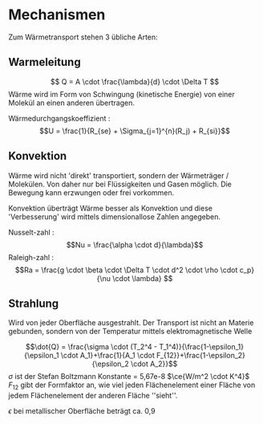 # Mechanismen
Zum Wärmetransport stehen 3 übliche Arten:
## Warmeleitung 
$$ Q = A \cdot \frac{\lambda}{d} \cdot \Delta T $$
Wärme wird im Form von Schwingung (kinetische Energie) von einer Molekül an einen anderen übertragen.

Wärmedurchgangskoeffizient :
$$U = \frac{1}{R_{se} + \Sigma_{j=1}^{n}(R_j) + R_{si}}$$

## Konvektion
Wärme wird nicht 'direkt' transportiert, sondern der Wärmeträger / Molekülen. Von daher nur bei Flüssigkeiten und Gasen möglich.
Die Bewegung kann erzwungen oder frei vorkommen.

Konvektion überträgt Wärme besser als Konvektion und diese 'Verbesserung' wird mittels dimensionallose Zahlen angegeben.

Nusselt-zahl :
$$Nu = \frac{\alpha \cdot d}{\lambda}$$
Raleigh-zahl :
$$Ra = \frac{g \cdot \beta \cdot \Delta T \cdot d^2 \cdot \rho \cdot c_p}{\nu \cdot \lambda} $$

## Strahlung
Wird von jeder Oberfläche ausgestrahlt.
Der Transport ist nicht an Materie gebunden, sondern von der Temperatur mittels elektromagnetische Welle

$$\dot{Q} = \frac{\sigma \cdot (T_2^4 - T_1^4)}{\frac{1-\epsilon_1}{\epsilon_1 \cdot A_1}+\frac{1}{A_1 \cdot F_{12}}+\frac{1-\epsilon_2}{\epsilon_2 \cdot A_2}}$$
$\sigma$ ist der Stefan Boltzmann Konstante = 5,67e-8 $\ce{W/m^2 \cdot K^4}$
$F_{12}$ gibt der Formfaktor an, wie viel jeden Flächenelement einer Fläche von jedem Flächenelement der anderen Fläche ''sieht''.

$\epsilon$ bei metallischer Oberfläche beträgt ca. 0,9